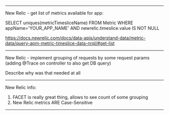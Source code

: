 ------
New Relic - get list of metrics available for app:

SELECT uniques(metricTimesliceName) 
FROM Metric WHERE appName='YOUR_APP_NAME' 
AND newrelic.timeslice.value IS NOT NULL

https://docs.newrelic.com/docs/data-apis/understand-data/metric-data/query-apm-metric-timeslice-data-nrql/#get-list

------
New Relic - implement grouping of requests by some request params (adding @Trace on controller to also get DB query)

Describe why was that needed at all

------
New Relic info:
1. FACET is really great thing, allows to see count of some grouping
2. New Relic metrics ARE Case-Sensitive

------
